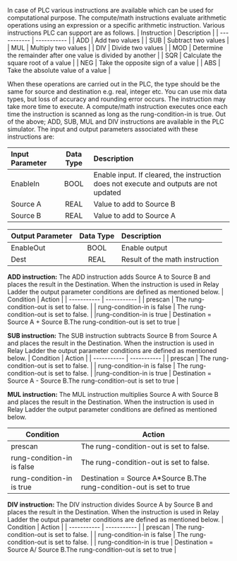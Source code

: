 In case of PLC various instructions are available which can be used for computational purpose.
The compute/math instructions evaluate arithmetic operations using an expression or a specific arithmetic instruction.
Various instructions PLC can support are as follows.
| Instruction      | Description |
| ----------- | ----------- |
| ADD      | Add two values       |
| SUB   | Subtract two values      |
| MUL | Multiply two values |
| DIV | Divide two values |
| MOD | Determine the remainder after one value is divided by another |
| SQR | Calculate the square root of a value |
| NEG | Take the opposite sign of a value |
| ABS | Take the absolute value of a value |

When these operations are carried out in the PLC, the type should be the same for source and destination e.g. real, integer etc. You can use mix data types, but loss of accuracy and rounding error occurs. The instruction may take more time to execute.
A compute/math instruction executes once each time the instruction is scanned as long as the rung-condition-in is true. Out of the above; ADD, SUB, MUL and DIV instructions are available in the PLC simulator.
The input and output parameters associated with these instructions are:

| Input  Parameter       | Data  Type | Description    |
| :---        |    :----:   |          :--- |
| EnableIn      | BOOL       | Enable input. If cleared, the instruction does not execute and outputs are not updated|
| Source A   | REAL        | Value to add to Source B      |
| Source B      | REAL | Value to add to Source A |

| Output  Parameter       | Data  Type | Description    |
| :---        |    :----:   |          :--- |
| EnableOut      | BOOL       | Enable output|
| Dest  | REAL        | Result of the math instruction      |

**ADD instruction:**
The ADD instruction adds Source A to Source B and places the result in the Destination.
When the instruction is used in Relay Ladder the output parameter conditions are defined as mentioned below.
| Condition      | Action |
| ----------- | ----------- |
| prescan      | The rung-condition-out is set to false.       |
| rung-condition-in is false   | The rung-condition-out is set to false.      |
|rung-condition-in is true | Destination = Source A + Source B.The rung-condition-out is set to true |

**SUB instruction:**
The SUB instruction subtracts Source B from Source A and places the result in the Destination.
When the instruction is used in Relay Ladder the output parameter conditions are defined as mentioned below.
| Condition      | Action |
| ----------- | ----------- |
| prescan      | The rung-condition-out is set to false.       |
| rung-condition-in is false   | The rung-condition-out is set to false.      |
|rung-condition-in is true | Destination = Source A - Source B.The rung-condition-out is set to true |

**MUL instruction:**
The MUL instruction multiplies Source A with Source B and places the result in the Destination.
When the instruction is used in Relay Ladder the output parameter conditions are defined as mentioned below.

| Condition      | Action |
| ----------- | ----------- |
| prescan      | The rung-condition-out is set to false.       |
| rung-condition-in is false   | The rung-condition-out is set to false.      |
| rung-condition-in is true | Destination = Source A*Source B.The rung-condition-out is set to true |

**DIV instruction:**
The DIV instruction divides Source A by Source B and places the result in the Destination.
When the instruction is used in Relay Ladder the output parameter conditions are defined as mentioned below.
| Condition      | Action |
| ----------- | ----------- |
| prescan      | The rung-condition-out is set to false.       |
| rung-condition-in is false   | The rung-condition-out is set to false.      |
| rung-condition-in is true | Destination = Source A/ Source B.The rung-condition-out is set to true |

